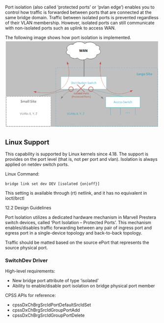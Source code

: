 Port isolation (also called ‘protected ports’ or ‘pvlan edge’) enables you to control how traffic is forwarded between ports that are connected at the same bridge domain. Traffic between isolated ports is prevented regardless of their VLAN membership. However, isolated ports can still communicate with non-isolated ports such as uplink to access WAN. 

The following image shows how port isolation is implemented.
![Port Isolation Overview](images/port_isolation_overview.png)

## Linux Support
This capability is supported by Linux kernels since 4.18. The support is provides on the port level (that is, not per port and vlan). Isolation is always applied on netdev switch ports.

Linux Command:

`bridge link set dev DEV [isolated {on|off}]`

This setting is available through (rt) netlink, and it has no equivalent in ioctl/brctl

12.2	Design Guidelines

Port Isolation utilizes a dedicated hardware mechanism in Marvell Prestera switch devices, called ‘Port Isolation – Protected Ports’. This mechanism enables/disables traffic forwarding between any pair of ingress port and egress port in a single-device topology and back-to-back topology. 

Traffic should be matted based on the source ePort that represents the source physical port.

### SwitchDev Driver

High-level requirements:
* New bridge port attribute of type ‘isolated’
* Ability to enable/disable port isolation on bridge physical port member

CPSS APIs for reference:
* cpssDxChBrgSrcIdPortDefaultSrcIdSet
* cpssDxChBrgSrcIdGroupPortAdd
* cpssDxChBrgSrcIdGroupPortDelete


